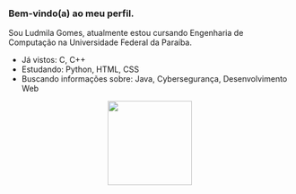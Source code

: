 ### Bem-vindo(a) ao meu perfil.

Sou Ludmila Gomes, atualmente estou cursando Engenharia de Computação na Universidade Federal da Paraíba.
 - Já vistos: C, C++
 - Estudando: Python, HTML, CSS
 - Buscando informações sobre: Java, Cybersegurança, Desenvolvimento Web

<div align="center">
  <a href="https://github.com/LudmilaGomes">
  <img height="150em" src="https://github-readme-stats.vercel.app/api?username=LudmilaGomes&show_icons=true&theme=cobalt&include_all_commits=true&count_private=true"/>
</div>

<!--

![Ludmila's GitHub stats](https://github-readme-stats.vercel.app/api?username=LudmilaGomes&show_icons=true&theme=cobalt)

<div>
<a href="https://github.com/LudmilaGomes">
<img height="180em" src="https://github-readme-stats.vercel.app/api/top-langs/?username=LudmilaGomes&layout=compact&langs_count=7&theme=dracula"/>
<img height="180em" src="https://github-readme-stats.vercel.app/api?username=LudmilaGomes&show_icons=true&theme=dracula&include_all_commits=true&count_private=true"/>
</div>

[![Ludmila's GitHub stats](https://github-readme-stats.vercel.app/api?username=LudmilaGomes)](https://github.com/LudmilaGomes/github-readme-stats)

**LudmilaGomes/LudmilaGomes** is a ✨ _special_ ✨ repository because its `README.md` (this file) appears on your GitHub profile


Here are some ideas to get you started:

- 🔭 I’m currently working on ...
- 🌱 I’m currently learning ...
- 👯 I’m looking to collaborate on ...
- 🤔 I’m looking for help with ...
- 💬 Ask me about ...
- 📫 How to reach me: ...
- 😄 Pronouns: ...
- ⚡ Fun fact: ...
-->
